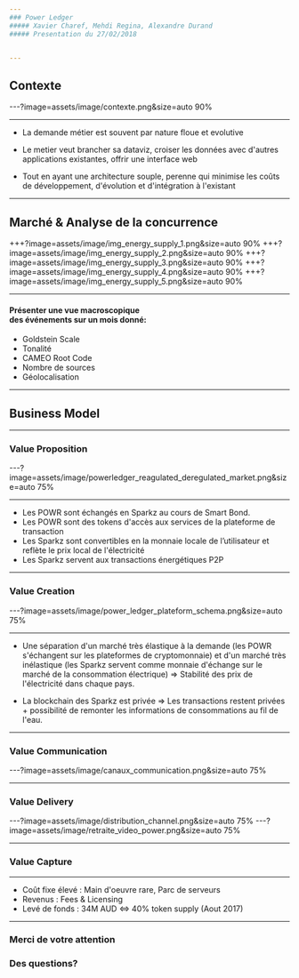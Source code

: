 ```yaml
---
### Power Ledger
##### Xavier Charef, Mehdi Regina, Alexandre Durand
##### Presentation du 27/02/2018


---
```

## Contexte

---?image=assets/image/contexte.png&size=auto 90%

---
- La demande métier est souvent par nature floue et evolutive

- Le metier veut brancher sa dataviz, croiser les données avec d'autres applications existantes, offrir une interface web
- Tout en ayant une architecture souple, perenne qui minimise les coûts de développement, d'évolution et d'intégration à l'existant

---
## Marché & Analyse de la concurrence

+++?image=assets/image/img_energy_supply_1.png&size=auto 90%
+++?image=assets/image/img_energy_supply_2.png&size=auto 90%
+++?image=assets/image/img_energy_supply_3.png&size=auto 90%
+++?image=assets/image/img_energy_supply_4.png&size=auto 90%
+++?image=assets/image/img_energy_supply_5.png&size=auto 90%

---
#### Présenter une vue macroscopique <br> des événements sur un mois donné:
- Goldstein Scale
- Tonalité
- CAMEO Root Code
- Nombre de sources
- Géolocalisation

---

## Business Model

---
### Value Proposition
---?image=assets/image/powerledger_reagulated_deregulated_market.png&size=auto 75%

---
 - Les POWR sont échangés en Sparkz au cours de Smart Bond. 
 - Les POWR sont des tokens d'accès aux services de la plateforme de transaction
 - Les Sparkz sont convertibles en la monnaie locale de l’utilisateur et reflète le prix local de l'électricité
 - Les Sparkz servent aux transactions énergétiques P2P
 
 
---
### Value Creation
---?image=assets/image/power_ledger_plateform_schema.png&size=auto 75%

---
 - Une séparation d'un marché très élastique à la demande (les POWR s'échangent sur les plateformes de cryptomonnaie) et d'un marché très inélastique (les Sparkz servent comme monnaie d'échange sur le marché de la consommation électrique) => Stabilité des prix de l'électricité dans chaque pays.
 
 - La blockchain des Sparkz est privée => Les transactions restent privées + possibilité de remonter les informations de consommations au fil de l'eau.
 
---
### Value Communication
---?image=assets/image/canaux_communication.png&size=auto 75%

---
### Value Delivery
---?image=assets/image/distribution_channel.png&size=auto 75%
---?image=assets/image/retraite_video_power.png&size=auto 75%


---
### Value Capture
---
- Coût fixe élevé : Main d'oeuvre rare, Parc de serveurs
- Revenus : Fees & Licensing 
- Levé de fonds : 34M AUD <=> 40% token supply (Aout 2017)

---

### Merci de votre attention

### Des questions?
